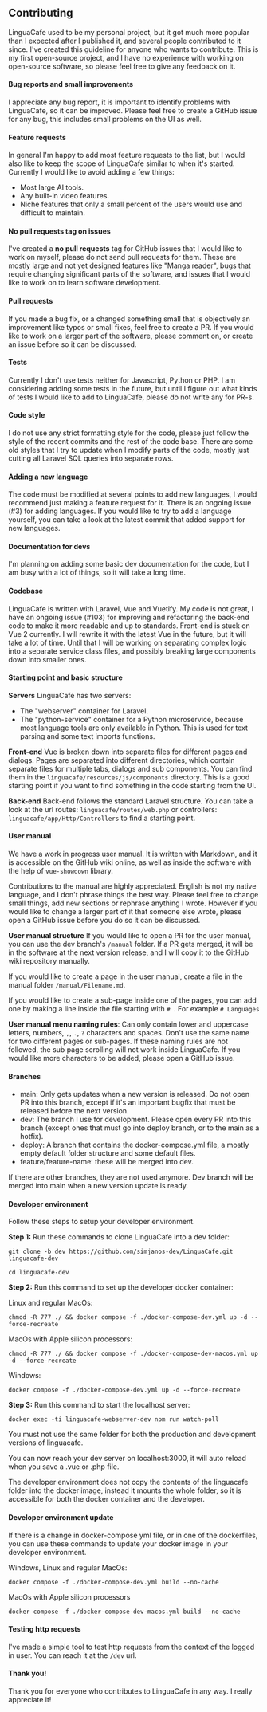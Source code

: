 ## Contributing
LinguaCafe used to be my personal project, but it got much more popular than I expected after I published it, and several people contributed to it since. I've created this guideline for anyone who wants to contribute. This is my first open-source project, and I have no experience with working on open-source software, so please feel free to give any feedback on it.

#### Bug reports and small improvements
I appreciate any bug report, it is important to identify problems with LinguaCafe, so it can be improved. Please feel free to create a GitHub issue for any bug, this includes small problems on the UI as well.

#### Feature requests
In general I'm happy to add most feature requests to the list, but I would also like to keep the scope of LinguaCafe similar to when it's started. Currently I would like to avoid adding a few things:
- Most large AI tools.
- Any built-in video features.
- Niche features that only a small percent of the users would use and difficult to maintain.


#### No pull requests tag on issues 
I've created a **no pull requests** tag for GitHub issues that I would like to work on myself, please do not send pull requests for them. These are mostly large and not yet designed features like "Manga reader", bugs that require changing significant parts of the software, and issues that I would like to work on to learn software development.

#### Pull requests
If you made a bug fix, or a changed something small that is objectively an improvement like typos or small fixes, feel free to create a PR. If you would like to work on a larger part of the software, please comment on, or create an issue before so it can be discussed.

#### Tests
Currently I don't use tests neither for Javascript, Python or PHP. I am considering adding some tests in the future, but until I figure out what kinds of tests I would like to add to LinguaCafe, please do not write any for PR-s.

#### Code style
I do not use any strict formatting style for the code, please just follow the style of the recent commits and the rest of the code base. There are some old styles that I try to update when I modify parts of the code, mostly just cutting all Laravel SQL queries into separate rows. 

#### Adding a new language
The code must be modified at several points to add new languages, I would recommend just making a feature request for it. There is an ongoing issue (#3) for adding languages. If you would like to try to add a language yourself, you can take a look at the latest commit that added support for new languages.

#### Documentation for devs
I'm planning on adding some basic dev documentation for the code, but I am busy with a lot of things, so it will take a long time.

#### Codebase
LinguaCafe is written with Laravel, Vue and Vuetify. My code is not great, I have an ongoing issue (#103) for improving and refactoring the back-end code to make it more readable and up to standards. Front-end is stuck on Vue 2 currently. I will rewrite it with the latest Vue in the future, but it will take a lot of time. Until that I will be working on separating complex logic into a separate service class files, and possibly breaking large components down into smaller ones.

#### Starting point and basic structure

**Servers**
LinguaCafe has two servers:
- The "webserver" container for Laravel.
- The "python-service" container for a Python microservice, because most language tools are only available in Python. This is used for text parsing and some text imports functions.

**Front-end**
Vue is broken down into separate files for different pages and dialogs. Pages are separated into different directories, which contain separate files for multiple tabs, dialogs and sub components. You can find them in the `linguacafe/resources/js/components` directory. This is a good starting point if you want to find something in the code starting from the UI.


**Back-end**
Back-end follows the standard Laravel structure. You can take a look at the url routes: `linguacafe/routes/web.php` or controllers: `linguacafe/app/Http/Controllers` to find a starting point.

#### User manual
We have a work in progress user manual. It is written with Markdown, and it is accessible on the GitHub wiki online, as well as inside the software with the help of `vue-showdown` library. 

Contributions to the manual are highly appreciated. English is not my native language, and I don't phrase things the best way. Please feel free to change small things, add new sections or rephrase anything I wrote. However if you would like to change a larger part of it that someone else wrote, please open a GitHub issue before you do so it can be discussed. 

**User manual structure**
If you would like to open a PR for the user manual, you can use the dev branch's `/manual` folder. If a PR gets merged, it will be in the software at the next version release, and I will copy it to the GitHub wiki repository manually.

If you would like to create a page in the user manual, create a file in the manual folder `/manual/Filename.md`.

If you would like to create a sub-page inside one of the pages, you can add one by making a line inside the file starting with `# `. For example `# Languages`

**User manual menu naming rules**:
Can only contain lower and uppercase letters, numbers, `,`, `.`, `?` characters and spaces. Don't use the same name for two different pages or sub-pages. If these naming rules are not followed, the sub page scrolling will not work inside LinguaCafe. If you would like more characters to be added, please open a GitHub issue.


#### Branches
- main: Only gets updates when a new version is released. Do not open PR into this branch, except if it's an important bugfix that must be released before the next version. 
- dev: The branch I use for development. Please open every PR into this branch (except ones that must go into deploy branch, or to the main as a hotfix).
- deploy: A branch that contains the docker-compose.yml file, a mostly empty default folder structure and some default files.
- feature/feature-name: these will be merged into dev.

If there are other branches, they are not used anymore. Dev branch will be merged into main when a new version update is ready.

#### Developer environment
Follow these steps to setup your developer environment.

**Step 1:** Run these commands to clone LinguaCafe into a dev folder: 
```
git clone -b dev https://github.com/simjanos-dev/LinguaCafe.git linguacafe-dev

cd linguacafe-dev
```

**Step 2:** Run this command to set up the developer docker container: 

Linux and regular MacOs:
```
chmod -R 777 ./ && docker compose -f ./docker-compose-dev.yml up -d --force-recreate
```

MacOs with Apple silicon processors:

```
chmod -R 777 ./ && docker compose -f ./docker-compose-dev-macos.yml up -d --force-recreate
```

Windows:
```
docker compose -f ./docker-compose-dev.yml up -d --force-recreate
```

**Step 3:** Run this command to start the localhost server: 
```
docker exec -ti linguacafe-webserver-dev npm run watch-poll
```

You must not use the same folder for both the production and development versions of linguacafe.

You can now reach your dev server on localhost:3000, it will auto reload when you save a .vue or .php file. 

The developer environment does not copy the contents of the linguacafe folder into the docker image, instead it mounts the whole folder, so it is accessible for both the docker container and the developer.

#### Developer environment update

If there is a change in docker-compose yml file, or in one of the dockerfiles, you can use these commands to update your docker image in your developer environment.

Windows, Linux and regular MacOs:
```
docker compose -f ./docker-compose-dev.yml build --no-cache
```

MacOs with Apple silicon processors
```
docker compose -f ./docker-compose-dev-macos.yml build --no-cache
```

#### Testing http requests
I've made a simple tool to test http requests from the context of the logged in user. You can reach it at the `/dev` url.

#### Thank you!
Thank you for everyone who contributes to LinguaCafe in any way. I really appreciate it!
